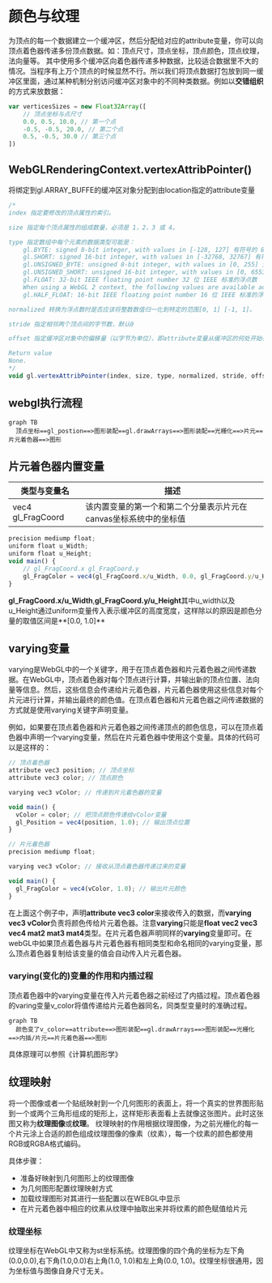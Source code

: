 # 颜色与纹理

为顶点的每一个数据建立一个缓冲区，然后分配给对应的attribute变量，你可以向顶点着色器传递多份顶点数据。如：顶点尺寸，顶点坐标，顶点颜色，顶点纹理，法向量等。
其中使用多个缓冲区向着色器传递多种数据，比较适合数据里不大的情况。当程序有上万个顶点的时候显然不行。所以我们将顶点数据打包放到同一缓冲区里面，通过某种机制分别访问缓冲区对象中的不同种类数据。例如以**交错组织**的方式来放数据：

```js
var verticesSizes = new Float32Array([
    // 顶点坐标与点尺寸
    0.0, 0.5, 10.0, // 第一个点
    -0.5, -0.5, 20.0, // 第二个点
    0.5, -0.5, 30.0 // 第三个点
]) 
```

## WebGLRenderingContext.vertexAttribPointer()
将绑定到gl.ARRAY_BUFFE的缓冲区对象分配到由location指定的attribute变量
```js
/*
index 指定要修改的顶点属性的索引。

size 指定每个顶点属性的组成数量，必须是 1，2，3 或 4。

type 指定数组中每个元素的数据类型可能是：
    gl.BYTE: signed 8-bit integer, with values in [-128, 127] 有符号的 8 位整数，范围 [-128, 127]
    gl.SHORT: signed 16-bit integer, with values in [-32768, 32767] 有符号的 16 位整数，范围 [-32768, 32767]
    gl.UNSIGNED_BYTE: unsigned 8-bit integer, with values in [0, 255] 无符号的 8 位整数，范围 [0, 255]
    gl.UNSIGNED_SHORT: unsigned 16-bit integer, with values in [0, 65535] 无符号的 16 位整数，范围 [0, 65535]
    gl.FLOAT: 32-bit IEEE floating point number 32 位 IEEE 标准的浮点数
    When using a WebGL 2 context, the following values are available additionally: 使用 WebGL2 版本的还可以使用以下值：
    gl.HALF_FLOAT: 16-bit IEEE floating point number 16 位 IEEE 标准的浮点数

normalized 转换为浮点数时是否应该将整数数值归一化到特定的范围[0, 1] [-1, 1]。

stride 指定相邻两个顶点间的字节数，默认0

offset 指定缓冲区对象中的偏移量（以字节为单位），即attribute变量从缓冲区的何处开始存储。如果是从起始位置开始，参数设置为0

Return value
None.
*/
void gl.vertexAttribPointer(index, size, type, normalized, stride, offset);
```

## webgl执行流程

```mermaid
graph TB
  顶点坐标==gl_postion==>图形装配==gl.drawArrays==>图形装配==光栅化==>片元==片元着色器==>图形
```

## 片元着色器内置变量

|类型与变量名|描述|
|---|---|
|vec4 gl_FragCoord|该内置变量的第一个和第二个分量表示片元在canvas坐标系统中的坐标值|

```js
precision mediump float;
uniform float u_Width;
uniform float u_Height;
void main() {
    // gl_FragCoord.x gl_FragCoord.y
    gl_FragColor = vec4(gl_FragCoord.x/u_Width, 0.0, gl_FragCoord.y/u_Height, 1.0);
}
```

**gl_FragCoord.x/u_Width**,**gl_FragCoord.y/u_Height**其中u_width以及u_Height通过uniform变量传入表示缓冲区的高度宽度，这样除以的原因是颜色分量的取值区间是**[0.0, 1.0]**

## varying变量

varying是WebGL中的一个关键字，用于在顶点着色器和片元着色器之间传递数据。在WebGL中，顶点着色器对每个顶点进行计算，并输出新的顶点位置、法向量等信息。然后，这些信息会传递给片元着色器，片元着色器使用这些信息对每个片元进行计算，并输出最终的颜色值。在顶点着色器和片元着色器之间传递数据的方式就是使用varying关键字声明变量。

例如，如果要在顶点着色器和片元着色器之间传递顶点的颜色信息，可以在顶点着色器中声明一个varying变量，然后在片元着色器中使用这个变量。具体的代码可以是这样的：

```js
// 顶点着色器
attribute vec3 position; // 顶点坐标
attribute vec3 color; // 顶点颜色

varying vec3 vColor; // 传递到片元着色器的变量

void main() {
  vColor = color; // 把顶点颜色传递给vColor变量
  gl_Position = vec4(position, 1.0); // 输出顶点位置
}

// 片元着色器
precision mediump float;

varying vec3 vColor; // 接收从顶点着色器传递过来的变量

void main() {
  gl_FragColor = vec4(vColor, 1.0); // 输出片元颜色
}
```
在上面这个例子中，声明**attribute vec3 color**来接收传入的数据，而**varying vec3 vColor**负责将颜色传给片元着色器。注意**varying**只能是**float vec2 vec3 vec4 mat2 mat3 mat4**类型。在片元着色器声明同样的**varying**变量即可。在webGL中如果顶点着色器与片元着色器有相同类型和命名相同的varying变量，那么顶点着色器复制给该变量的值会自动传入片元着色器。

### varying(变化的)变量的作用和内插过程

顶点着色器中的varying变量在传入片元着色器之前经过了内插过程。顶点着色器的varing变量v_color将值传递给片元着色器同名，同类型变量时的准确过程。

```mermaid
graph TB
  颜色变了v_color==attribute==>图形装配==gl.drawArrays==>图形装配==光栅化==>内插/片元==片元着色器==>图形
```

具体原理可以参照《计算机图形学》

## 纹理映射
将一个图像或者一个贴纸映射到一个几何图形的表面上，将一个真实的世界图形贴到一个或两个三角形组成的矩形上，这样矩形表面看上去就像这张图片。此时这张图又称为**纹理图像**或**纹理**。
纹理映射的作用根据纹理图像，为之前光栅化的每一个片元涂上合适的颜色组成纹理图像的像素（纹素），每一个纹素的颜色都使用RGB或RGBA格式编码。

具体步骤：
- 准备好映射到几何图形上的纹理图像
- 为几何图形配置纹理映射方式
- 加载纹理图形对其进行一些配置以在WEBGL中显示
- 在片元着色器中相应的纹素从纹理中抽取出来并将纹素的颜色赋值给片元

### 纹理坐标
纹理坐标在WebGL中又称为st坐标系统。纹理图像的四个角的坐标为左下角(0.0,0.0),右下角(1.0,0.0)右上角(1.0, 1.0)和左上角(0.0, 1.0)。纹理坐标很通用，因为坐标值与图像自身尺寸无关。